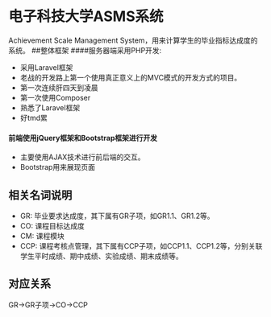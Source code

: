 # 电子科技大学ASMS系统
Achievement Scale Management System，用来计算学生的毕业指标达成度的系统。
##整体框架
####服务器端采用PHP开发:
- 采用Laravel框架
- 老战的开发路上第一个使用真正意义上的MVC模式的开发方式的项目。
- 第一次连续肝四天到凌晨
- 第一次使用Composer
- 熟悉了Laravel框架
- 好tmd累
#### 前端使用jQuery框架和Bootstrap框架进行开发
- 主要使用AJAX技术进行前后端的交互。
- Bootstrap用来展现页面
## 相关名词说明
- GR: 毕业要求达成度，其下属有GR子项，如GR1.1、GR1.2等。
- CO: 课程目标达成度
- CM: 课程模块
- CCP: 课程考核点管理，其下属有CCP子项，如CCP1.1、CCP1.2等，分别关联学生平时成绩、期中成绩、实验成绩、期末成绩等。
## 对应关系
GR->GR子项->CO->CCP     